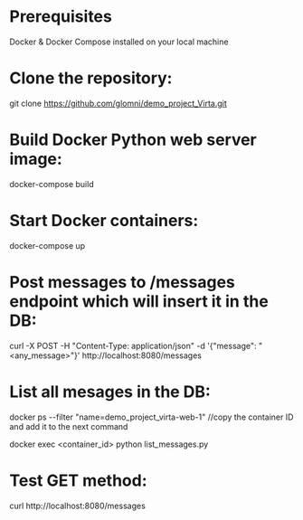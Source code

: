 # Prerequisites 
Docker & Docker Compose installed on your local machine

# Clone the repository:
git clone https://github.com/glomni/demo_project_Virta.git

# Build Docker Python web server image:
docker-compose build

# Start Docker containers:
docker-compose up   

# Post messages to /messages endpoint which will insert it in the DB:
curl -X POST -H "Content-Type: application/json" -d '{"message": "<any_message>"}' http://localhost:8080/messages

# List all mesages in the DB:
docker ps --filter "name=demo_project_virta-web-1" //copy the container ID and add it to the next command

docker exec <container_id> python list_messages.py

# Test GET method:
curl http://localhost:8080/messages

